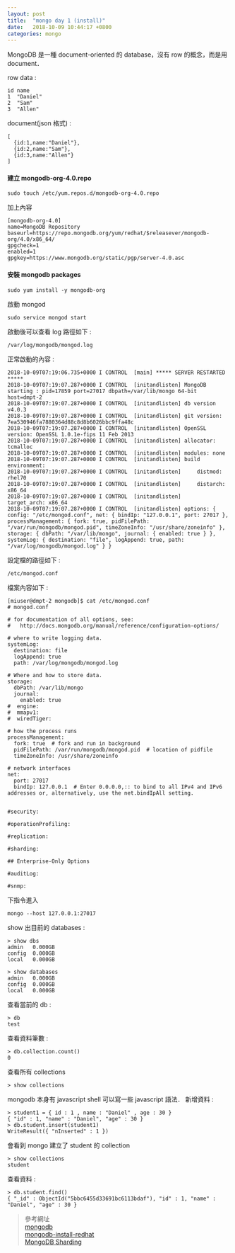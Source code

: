 ```yaml
---
layout: post
title:  "mongo day 1 (install)"
date:   2018-10-09 10:44:17 +0800
categories: mongo
---
```


MongoDB 是一種 document-oriented 的 database，沒有 row 的概念，而是用 document．  

row data :  
```
id name 
1  "Daniel"
2  "Sam"
3  "Allen"
```
document(json 格式) :  
```
[
  {id:1,name:"Daniel"},
  {id:2,name:"Sam"},
  {id:3,name:"Allen"}
]
```


#### 建立 mongodb-org-4.0.repo
```
sudo touch /etc/yum.repos.d/mongodb-org-4.0.repo
```
加上內容
```
[mongodb-org-4.0]
name=MongoDB Repository
baseurl=https://repo.mongodb.org/yum/redhat/$releasever/mongodb-org/4.0/x86_64/
gpgcheck=1
enabled=1
gpgkey=https://www.mongodb.org/static/pgp/server-4.0.asc
```


#### 安裝 mongodb packages
```
sudo yum install -y mongodb-org
```

啟動 mongod

```
sudo service mongod start
```
啟動後可以查看 log 路徑如下 : 

```
/var/log/mongodb/mongod.log
```
正常啟動的內容 :  

```
2018-10-09T07:19:06.735+0000 I CONTROL  [main] ***** SERVER RESTARTED *****
2018-10-09T07:19:07.287+0000 I CONTROL  [initandlisten] MongoDB starting : pid=17859 port=27017 dbpath=/var/lib/mongo 64-bit host=dmpt-2
2018-10-09T07:19:07.287+0000 I CONTROL  [initandlisten] db version v4.0.3
2018-10-09T07:19:07.287+0000 I CONTROL  [initandlisten] git version: 7ea530946fa7880364d88c8d8b6026bbc9ffa48c
2018-10-09T07:19:07.287+0000 I CONTROL  [initandlisten] OpenSSL version: OpenSSL 1.0.1e-fips 11 Feb 2013
2018-10-09T07:19:07.287+0000 I CONTROL  [initandlisten] allocator: tcmalloc
2018-10-09T07:19:07.287+0000 I CONTROL  [initandlisten] modules: none
2018-10-09T07:19:07.287+0000 I CONTROL  [initandlisten] build environment:
2018-10-09T07:19:07.287+0000 I CONTROL  [initandlisten]     distmod: rhel70
2018-10-09T07:19:07.287+0000 I CONTROL  [initandlisten]     distarch: x86_64
2018-10-09T07:19:07.287+0000 I CONTROL  [initandlisten]     target_arch: x86_64
2018-10-09T07:19:07.287+0000 I CONTROL  [initandlisten] options: { config: "/etc/mongod.conf", net: { bindIp: "127.0.0.1", port: 27017 }, processManagement: { fork: true, pidFilePath: "/var/run/mongodb/mongod.pid", timeZoneInfo: "/usr/share/zoneinfo" }, storage: { dbPath: "/var/lib/mongo", journal: { enabled: true } }, systemLog: { destination: "file", logAppend: true, path: "/var/log/mongodb/mongod.log" } }
```
設定檔的路徑如下 :  

```
/etc/mongod.conf
```
檔案內容如下 :  
```
[miuser@dmpt-2 mongodb]$ cat /etc/mongod.conf
# mongod.conf

# for documentation of all options, see:
#   http://docs.mongodb.org/manual/reference/configuration-options/

# where to write logging data.
systemLog:
  destination: file
  logAppend: true
  path: /var/log/mongodb/mongod.log

# Where and how to store data.
storage:
  dbPath: /var/lib/mongo
  journal:
    enabled: true
#  engine:
#  mmapv1:
#  wiredTiger:

# how the process runs
processManagement:
  fork: true  # fork and run in background
  pidFilePath: /var/run/mongodb/mongod.pid  # location of pidfile
  timeZoneInfo: /usr/share/zoneinfo

# network interfaces
net:
  port: 27017
  bindIp: 127.0.0.1  # Enter 0.0.0.0,:: to bind to all IPv4 and IPv6 addresses or, alternatively, use the net.bindIpAll setting.


#security:

#operationProfiling:

#replication:

#sharding:

## Enterprise-Only Options

#auditLog:

#snmp:
```

下指令進入

```
mongo --host 127.0.0.1:27017
```
show 出目前的 databases :  

```
> show dbs
admin   0.000GB
config  0.000GB
local   0.000GB

> show databases
admin   0.000GB
config  0.000GB
local   0.000GB
```

查看當前的 db :  
```
> db
test
```

查看資料筆數 :  

```
> db.collection.count()
0
```

查看所有 collections

```
> show collections
```

mongodb 本身有 javascript shell 可以寫一些 javascript 語法．
新增資料 :  

```
> student1 = { id : 1 , name : "Daniel" , age : 30 }
{ "id" : 1, "name" : "Daniel", "age" : 30 }
> db.student.insert(student1)
WriteResult({ "nInserted" : 1 })
```
會看到 mongo 建立了 student 的 collection

```
> show collections
student
```
查看資料 :  

```
> db.student.find()
{ "_id" : ObjectId("5bbc6455d33691bc6113bdaf"), "id" : 1, "name" : "Daniel", "age" : 30 }
```



> 參考網址  
> [mongodb](https://docs.mongodb.com/guides/server/install/)  
> [mongodb-install-redhat](https://docs.mongodb.com/manual/tutorial/install-mongodb-on-red-hat/)  
> [MongoDB Sharding](https://blog.toright.com/posts/4552/mongodb-sharding-%E5%88%86%E6%95%A3%E5%BC%8F%E5%84%B2%E5%AD%98%E6%9E%B6%E6%A7%8B%E5%BB%BA%E7%BD%AE-%E6%A6%82%E5%BF%B5%E7%AF%87.html)  



